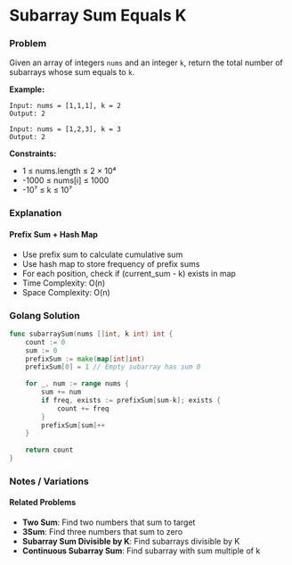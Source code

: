 # Subarray Sum Equals K

### Problem
Given an array of integers `nums` and an integer `k`, return the total number of subarrays whose sum equals to `k`.

**Example:**
```
Input: nums = [1,1,1], k = 2
Output: 2

Input: nums = [1,2,3], k = 3
Output: 2
```

**Constraints:**
- 1 ≤ nums.length ≤ 2 × 10⁴
- -1000 ≤ nums[i] ≤ 1000
- -10⁷ ≤ k ≤ 10⁷

### Explanation

#### **Prefix Sum + Hash Map**
- Use prefix sum to calculate cumulative sum
- Use hash map to store frequency of prefix sums
- For each position, check if (current_sum - k) exists in map
- Time Complexity: O(n)
- Space Complexity: O(n)

### Golang Solution

```go
func subarraySum(nums []int, k int) int {
    count := 0
    sum := 0
    prefixSum := make(map[int]int)
    prefixSum[0] = 1 // Empty subarray has sum 0
    
    for _, num := range nums {
        sum += num
        if freq, exists := prefixSum[sum-k]; exists {
            count += freq
        }
        prefixSum[sum]++
    }
    
    return count
}
```

### Notes / Variations

#### **Related Problems**
- **Two Sum**: Find two numbers that sum to target
- **3Sum**: Find three numbers that sum to zero
- **Subarray Sum Divisible by K**: Find subarrays divisible by K
- **Continuous Subarray Sum**: Find subarray with sum multiple of k
